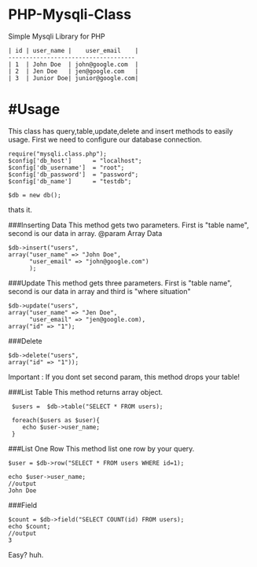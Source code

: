 PHP-Mysqli-Class
================

Simple Mysqli Library for PHP

    | id | user_name |    user_email    |
    ------------------------------------
    | 1  | John Doe  | john@google.com  |
    | 2  | Jen Doe   | jen@google.com   |
    | 3  | Junior Doe| junior@google.com|

#Usage
===============

This class has query,table,update,delete and insert methods to easily usage.
First we need to configure our database connection.

    require("mysqli.class.php");
    $config['db_host']      = "localhost";
    $config['db_username']  = "root";
    $config['db_password']  = "password";
    $config['db_name']      = "testdb";

    $db = new db();
    
thats it.

###Inserting Data
This method gets two parameters. 
First is "table name", second is our data in array.
@param Array Data

    $db->insert("users", 
    array("user_name" => "John Doe",
          "user_email" => "john@google.com")
          );
    

###Update
This method gets three parameters.
First is "table name", second is our data in array and third is "where situation"

    $db->update("users", 
    array("user_name" => "Jen Doe",
          "user_email" => "jen@google.com),
    array("id" => "1");
    

###Delete

    $db->delete("users",
    array("id" => "1"));
    
Important : If you dont set second param, this method drops your table!

  
###List Table
This method returns array object.

     $users =  $db->table("SELECT * FROM users);
     
     foreach($users as $user){
        echo $user->user_name;
     }
     
    
###List One Row
This method list one row by your query.

    $user = $db->row("SELECT * FROM users WHERE id=1);
    
    echo $user->user_name;
    //output
    John Doe

###Field

    $count = $db->field("SELECT COUNT(id) FROM users);
    echo $count;
    //output
    3



Easy? huh.
